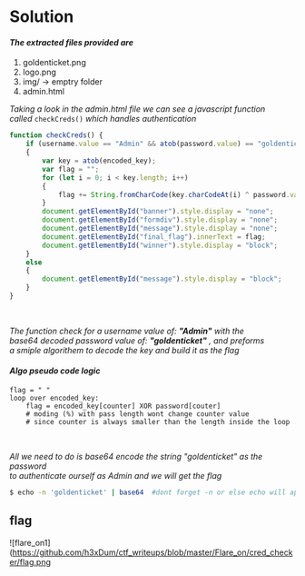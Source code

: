 # Solution

  
#### ___The extracted files provided are___  
1. goldenticket.png
2. logo.png
3. img/ -> emptry folder 
4. admin.html

_Taking a look in the admin.html file we can see a javascript function  
called_ `checkCreds()` _which handles authentication_  
```js
function checkCreds() {
	if (username.value == "Admin" && atob(password.value) == "goldenticket") 
	{
		var key = atob(encoded_key);
		var flag = "";
		for (let i = 0; i < key.length; i++)
		{
			flag += String.fromCharCode(key.charCodeAt(i) ^ password.value.charCodeAt(i % password.value.length))
		}
		document.getElementById("banner").style.display = "none";
		document.getElementById("formdiv").style.display = "none";
		document.getElementById("message").style.display = "none";
		document.getElementById("final_flag").innerText = flag;
		document.getElementById("winner").style.display = "block";
	}
	else
	{
		document.getElementById("message").style.display = "block";
	}
}
```
&nbsp;

_The function check for a username value of:  __"Admin"__  with the  
base64 decoded password value of: __"goldenticket"__ , and preforms   
a smiple algorithem to decode the key and build it as the flag_ 

#### ___Algo pseudo code logic___
```
flag = " "
loop over encoded_key:
    flag = encoded_key[counter] XOR password[couter] 
    # moding (%) with pass length wont change counter value  
    # since counter is always smaller than the length inside the loop
```  
&nbsp;  

_All we need to do is base64 encode the string "goldenticket" as the password   
to authenticate ourself as Admin and we will get the flag_  
```bash
$ echo -n 'goldenticket' | base64  #dont forget -n or else echo will append "\n"
```
## flag
![flare_on1](https://github.com/h3xDum/ctf_writeups/blob/master/Flare_on/cred_checker/flag.png


